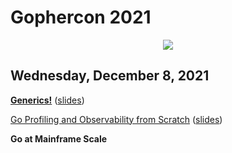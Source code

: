 # Gophercon 2021

<p align="center"><img src="https://i.imgur.com/XxC6V5X.jpg" /></p>

## Wednesday, December 8, 2021

[**Generics!**](generics.md) ([slides](slides/generics.pdf))

[Go Profiling and Observability from Scratch](profiling.md) ([slides](slides/profiling.pdf))

**Go at Mainframe Scale**
